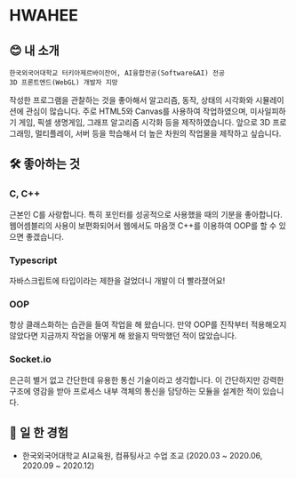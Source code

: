 # HWAHEE

## 😊 내 소개
	한국외국어대학교 터키아제르바이잔어, AI융합전공(Software&AI) 전공
	3D 프론트엔드(WebGL) 개발자 지망
	
작성한 프로그램을 관찰하는 것을 좋아해서 알고리즘, 동작, 상태의 시각화와 시뮬레이션에 관심이 많습니다. 
주로 HTML5와 Canvas를 사용하여 작업하였으며, 미사일피하기 게임, 픽셀 생명게임, 그래프 알고리즘 시각화 등을 제작하였습니다. 
앞으로 3D 프로그래밍, 멀티플레이, 서버 등을 학습해서 더 높은 차원의 작업물을 제작하고 싶습니다.

## 🛠️ 좋아하는 것
### C, C++
근본인 C를 사랑합니다. 특히 포인터를 성공적으로 사용했을 때의 기분을 좋아합니다.
웹어셈블리의 사용이 보편화되어서 웹에서도 마음껏 C++를 이용하여 OOP를 할 수 있으면 좋겠습니다.

### Typescript
자바스크립트에 타입이라는 제한을 걸었더니 개발이 더 빨라졌어요!

### OOP
항상 클래스화하는 습관을 들여 작업을 해 왔습니다. 만약 OOP를 진작부터 적용해오지 않았다면 지금까지 작업을 어떻게 해 왔을지 막막했던 적이 많았습니다.

### Socket.io
은근히 별거 없고 간단한데 유용한 통신 기술이라고 생각합니다. 
이 간단하지만 강력한 구조에 영감을 받아 프로세스 내부 객체의 통신을 담당하는 모듈을 설계한 적이 있습니다.

## 💸 일 한 경험
- 한국외국어대학교 AI교육원, 컴퓨팅사고 수업 조교 (2020.03 ~ 2020.06, 2020.09 ~ 2020.12)


<!---
hwahee/hwahee is a ✨ special ✨ repository because its `README.md` (this file) appears on your GitHub profile.
You can click the Preview link to take a look at your changes.
--->
